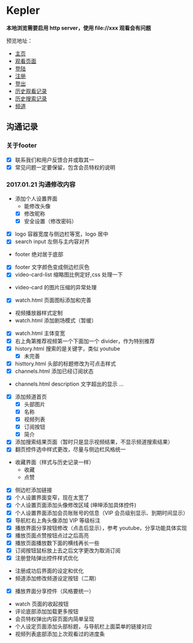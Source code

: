 # Kepler
**本地浏览需要启用 http server，使用 file://xxx 观看会有问题**

预览地址：
- [主页](https://bijiabo.github.io/Kepler/index.html )
- [观看页面](https://bijiabo.github.io/Kepler/watch.html )
- [登陆](https://bijiabo.github.io/Kepler/log_in.html )
- [注册](https://bijiabo.github.io/Kepler/register.html )
- [登出](https://bijiabo.github.io/Kepler/log_out.html )
- [历史观看记录](https://bijiabo.github.io/Kepler/history.html )
- [历史搜索记录](https://bijiabo.github.io/Kepler/search-history.html )
- [频道](https://bijiabo.github.io/Kepler/channels.html )

## 沟通记录

### 关于footer
- [x] 联系我们和用户反馈合并或取其一
- [x] 常见问题一定要保留，包含会员特权的说明

### 2017.01.21 沟通修改内容
- 添加个人设置界面
    - 能修改头像
    - [x] 修改昵称
    - [x] 安全设置（修改密码）
- [x] logo 容器宽度与侧边栏等宽，logo 居中
- [x] search input 左侧与主内容对齐
- footer 绝对居于底部
- [x] footer 文字颜色变成侧边栏灰色
- [x] video-card-list 缩略图比例定好,css 处理一下
- video-card 的图片压缩的异常处理
- [x] watch.html 页面图标添加和完善
- 视频播放器样式定制
- watch.html 添加剧场模式（暂缓）
- [x] watch.html 主体变宽
- [x] 右上角第推荐视频第一个下面加一个 divider，作为特别推荐
- [x] history.html 搜索的是关键字，类似 youtube
    - [x] 未完善
- [x] histtory.html 头部的标题修改为可点击样式
- [x] channels.html 添加已经订阅状态
- channels.html description 文字超出的显示 ...
- [x] 添加频道首页
    - [x] 头部图片
    - [x] 名称
    - [x] 视频列表
    - [x] 订阅按钮
    - [x] 简介
- [x] 添加搜索结果页面（暂时只是显示视频结果，不显示频道搜索结果）
- [x] 翻页控件选中样式更改，尽量与侧边栏风格统一
- 收藏界面（样式与历史记录一样）
    - 收藏
    - 点赞
- [x] 侧边栏添加链接
- [x] 个人设置界面变窄，现在太宽了
- [x] 个人设置页面添加头像修改区域 (坤坤添加具体控件)
- [x] 个人设置界面添加会员账账号的信息（VIP 会员级别显示、到期时间显示）
- [x] 导航栏右上角头像添加 VIP 等级标注
- [x] 播放界面分享按钮修改（点击后显示），参考 youtube，分享功能具体实现
- [x] 播放页面点赞按钮点过之后高亮
- [x] 播放页面播放数下面的横线再长一些
- [x] 订阅按钮鼠标放上去之后文字更改为取消订阅
- [x] 注册登陆弹出控件样式优化
- 注册成功后界面的设定和优化
- 频道添加修改频道设定按钮（二期）
- [x] 播放界面分享控件（风格要统一）
- watch 页面的收起按钮
- 评论底部添加加载更多按钮
- 会员特权弹出内容页面内简单呈现
- 个人设定页面添加头部标题，与导航栏上面菜单的链接对应
- 视频列表底部添加上次观看过的进度条
